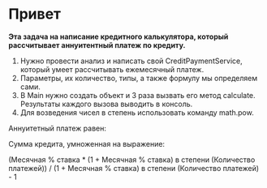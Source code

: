 # Привет

**Эта задача на написание кредитного калькулятора, который рассчитывает аннуитентный платеж по кредиту.**

1. Нужно провести анализ и написать свой CreditPaymentService, который умеет рассчитывать ежемесячный платеж.
2. Параметры, их количество, типы, а также формулу мы определяем сами.
3. В Main нужно создать объект и 3 раза вызвать его метод calculate. Результаты каждого вызова выводить в консоль.
4. Для возведения чисел в степень использовать команду math.pow.

Аннуитетный платеж равен:

Сумма кредита, умноженная на выражение: 

(Месячная % ставка * (1 + Месячная % ставка) в степени (Количество платежей)) /
(1 + Месячная % ставка) в степени (Количество платежей) - 1



